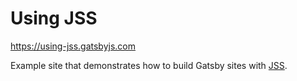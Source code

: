 # Using JSS

https://using-jss.gatsbyjs.com

Example site that demonstrates how to build Gatsby sites with
[JSS](http://cssinjs.org/).
